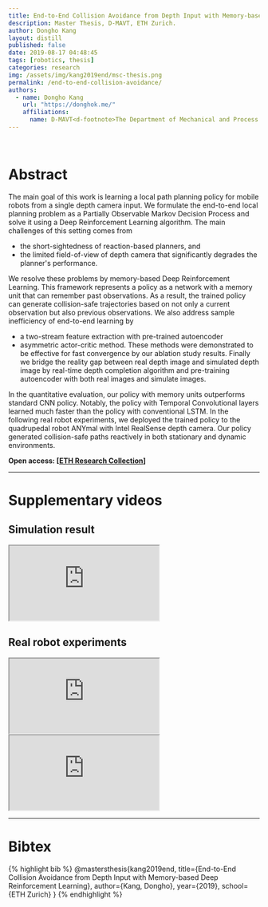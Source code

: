```yaml
---
title: End-to-End Collision Avoidance from Depth Input with Memory-based Deep Reinforcement Learning
description: Master Thesis, D-MAVT, ETH Zurich.
author: Dongho Kang
layout: distill
published: false
date: 2019-08-17 04:48:45
tags: [robotics, thesis]
categories: research
img: /assets/img/kang2019end/msc-thesis.png
permalink: /end-to-end-collision-avoidance/
authors:
  - name: Dongho Kang
    url: "https://donghok.me/"
    affiliations:
      name: D-MAVT<d-footnote>The Department of Mechanical and Process Engineering</d-footnote>, ETH Zurich
---
```


<div class="row">
    <div class="col-sm mt-3 mt-md-0">
        <img class="img-fluid" src="{{ '/assets/img/kang2019end/msc-thesis.png' | relative_url }}" alt="" title="teaser"/>
    </div>
</div>

<br> 

# Abstract

The main goal of this work is learning a local path planning policy for mobile robots from a single depth camera input. 
We formulate the end-to-end local planning problem as a Partially Observable Markov Decision Process and solve it using a Deep Reinforcement Learning algorithm. 
The main challenges of this setting comes from     
- the short-sightedness of reaction-based planners, and 
- the limited field-of-view of depth camera 
that significantly degrades the planner's performance. 

We resolve these problems by memory-based Deep Reinforcement Learning. 
This framework represents a policy as a network with a memory unit that can remember past observations. 
As a result, the trained policy can generate collision-safe trajectories based on not only a current observation but also previous observations. 
We also address sample inefficiency of end-to-end learning by 
- a two-stream feature extraction with pre-trained autoencoder
- asymmetric actor-critic method.
These methods were demonstrated to be effective for fast convergence by our ablation study results. 
Finally we bridge the reality gap between real depth image and simulated depth image by real-time depth completion algorithm and pre-training autoencoder with both real images and simulate images.  

In the quantitative evaluation, our policy with memory units outperforms standard CNN policy. 
Notably, the policy with Temporal Convolutional layers learned much faster than the policy with conventional LSTM. 
In the following real robot experiments, we deployed the trained policy to the quadrupedal robot ANYmal with Intel RealSense depth camera. 
Our policy generated collision-safe paths reactively in both stationary and dynamic environments. 

**Open access: [[ETH Research Collection](https://www.research-collection.ethz.ch/handle/20.500.11850/444961)]**

-----

# Supplementary videos

## Simulation result

<div class="embed-responsive embed-responsive-16by9">
    <iframe class="embed-responsive-item" src="https://www.youtube.com/embed/9HCeVl07H3U" allowfullscreen></iframe>
</div>

## Real robot experiments

<div class="embed-responsive embed-responsive-16by9"></div>
    <iframe class="embed-responsive-item" src="https://www.youtube.com/embed/mMeGOD2WEXI" allowfullscreen></iframe>
</div>

<div class="embed-responsive embed-responsive-16by9"></div>
    <iframe class="embed-responsive-item" src="https://www.youtube.com/embed/8N3d8tcVccM" allowfullscreen></iframe>
</div>

-----

# Bibtex

{% highlight bib %}
@mastersthesis{kang2019end,
    title={End-to-End Collision Avoidance from Depth Input with Memory-based Deep Reinforcement Learning},
    author={Kang, Dongho},
    year={2019},
    school={ETH Zurich}
}
{% endhighlight %}
